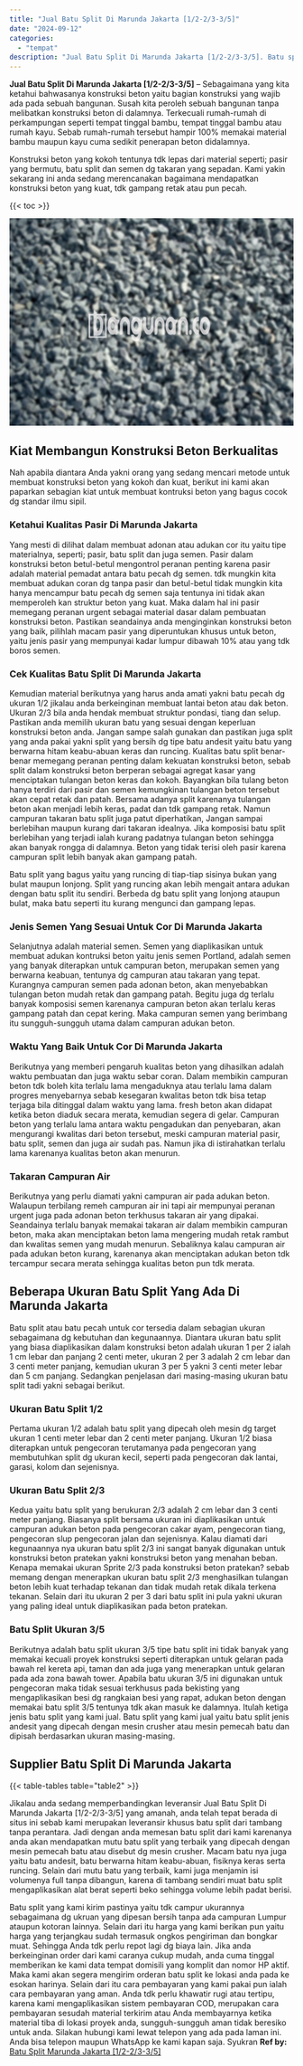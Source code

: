 ```yaml
---
title: "Jual Batu Split Di Marunda Jakarta [1/2-2/3-3/5]"
date: "2024-09-12"
categories: 
  - "tempat"
description: "Jual Batu Split Di Marunda Jakarta [1/2-2/3-3/5]. Batu split yang kami kirim pastinya yaitu tdk campur ukurannya sebagaimana dg ukruan yang dipesan bersih ta..."
---
```


**Jual Batu Split Di Marunda Jakarta \[1/2-2/3-3/5\]** – Sebagaimana yang kita ketahui bahwasanya konstruksi beton yaitu bagian konstruksi yang wajib ada pada sebuah bangunan. Susah kita peroleh sebuah bangunan tanpa melibatkan konstruksi beton di dalamnya. Terkecuali rumah-rumah di perkampungan seperti tempat tinggal bambu, tempat tinggal bambu atau rumah kayu. Sebab rumah-rumah tersebut hampir 100% memakai material bambu maupun kayu cuma sedikit penerapan beton didalamnya.

Konstruksi beton yang kokoh tentunya tdk lepas dari material seperti; pasir yang bermutu, batu split dan semen dg takaran yang sepadan. Kami yakin sekarang ini anda sedang merencanakan bagaimana mendapatkan konstruksi beton yang kuat, tdk gampang retak atau pun pecah.

{{< toc >}}

![Jual Batu Split Di Marunda Jakarta [1/2-2/3-3/5]](/images/jual-batu-split-22.png)

## Kiat Membangun Konstruksi Beton Berkualitas

Nah apabila diantara Anda yakni orang yang sedang mencari metode untuk membuat konstruksi beton yang kokoh dan kuat, berikut ini kami akan paparkan sebagian kiat untuk membuat kontruksi beton yang bagus cocok dg standar ilmu sipil.

### Ketahui Kualitas Pasir Di Marunda Jakarta

Yang mesti di dilihat dalam membuat adonan atau adukan cor itu yaitu tipe materialnya, seperti; pasir, batu split dan juga semen. Pasir dalam konstruksi beton betul-betul mengontrol peranan penting karena pasir adalah material pemadat antara batu pecah dg semen. tdk mungkin kita membuat adukan coran dg tanpa pasir dan betul-betul tidak mungkin kita hanya mencampur batu pecah dg semen saja tentunya ini tidak akan memperoleh kan struktur beton yang kuat. Maka dalam hal ini pasir memegang peranan urgent sebagai material dasar dalam pembuatan konstruksi beton. Pastikan seandainya anda menginginkan konstruksi beton yang baik, pilihlah macam pasir yang diperuntukan khusus untuk beton, yaitu jenis pasir yang mempunyai kadar lumpur dibawah 10% atau yang tdk boros semen.

### Cek Kualitas Batu Split Di Marunda Jakarta

Kemudian material berikutnya yang harus anda amati yakni batu pecah dg ukuran 1/2 jikalau anda berkeinginan membuat lantai beton atau dak beton. Ukuran 2/3 bila anda hendak membuat struktur pondasi, tiang dan selup. Pastikan anda memilih ukuran batu yang sesuai dengan keperluan konstruksi beton anda. Jangan sampe salah gunakan dan pastikan juga split yang anda pakai yakni split yang bersih dg tipe batu andesit yaitu batu yang berwarna hitam keabu-abuan keras dan runcing. Kualitas batu split benar-benar memegang peranan penting dalam kekuatan konstruksi beton, sebab split dalam konstruksi beton berperan sebagai agregat kasar yang menciptakan tulangan beton keras dan kokoh. Bayangkan bila tulang beton hanya terdiri dari pasir dan semen kemungkinan tulangan beton tersebut akan cepat retak dan patah. Bersama adanya split karenanya tulangan beton akan menjadi lebih keras, padat dan tdk gampang retak. Namun campuran takaran batu split juga patut diperhatikan, Jangan sampai berlebihan maupun kurang dari takaran idealnya. Jika komposisi batu split berlebihan yang terjadi ialah kurang padatnya tulangan beton sehingga akan banyak rongga di dalamnya. Beton yang tidak terisi oleh pasir karena campuran split lebih banyak akan gampang patah.

Batu split yang bagus yaitu yang runcing di tiap-tiap sisinya bukan yang bulat maupun lonjong. Split yang runcing akan lebih mengait antara adukan dengan batu split itu sendiri. Berbeda dg batu split yang lonjong ataupun bulat, maka batu seperti itu kurang mengunci dan gampang lepas.

### Jenis Semen Yang Sesuai Untuk Cor Di Marunda Jakarta

Selanjutnya adalah material semen. Semen yang diaplikasikan untuk membuat adukan kontruksi beton yaitu jenis semen Portland, adalah semen yang banyak diterapkan untuk campuran beton, merupakan semen yang berwarna keabuan, tentunya dg campuran atau takaran yang tepat. Kurangnya campuran semen pada adonan beton, akan menyebabkan tulangan beton mudah retak dan gampang patah. Begitu juga dg terlalu banyak komposisi semen karenanya campuran beton akan terlalu keras gampang patah dan cepat kering. Maka campuran semen yang berimbang itu sungguh-sungguh utama dalam campuran adukan beton.

### Waktu Yang Baik Untuk Cor Di Marunda Jakarta

Berikutnya yang memberi pengaruh kualitas beton yang dihasilkan adalah waktu pembuatan dan juga waktu sebar coran. Dalam membikin campuran beton tdk boleh kita terlalu lama mengaduknya atau terlalu lama dalam progres menyebarnya sebab kesegaran kwalitas beton tdk bisa tetap terjaga bila ditinggal dalam waktu yang lama. fresh beton akan didapat ketika beton diaduk secara merata, kemudian segera di gelar. Campuran beton yang terlalu lama antara waktu pengadukan dan penyebaran, akan mengurangi kwalitas dari beton tersebut, meski campuran material pasir, batu split, semen dan juga air sudah pas. Namun jika di istirahatkan terlalu lama karenanya kualitas beton akan menurun.

### Takaran Campuran Air

Berikutnya yang perlu diamati yakni campuran air pada adukan beton. Walaupun terbilang remeh campuran air ini tapi air mempunyai peranan urgent juga pada adonan beton terkhusus takaran air yang dipakai. Seandainya terlalu banyak memakai takaran air dalam membikin campuran beton, maka akan menciptakan beton lama mengering mudah retak rambut dan kwalitas semen yang mudah menurun. Sebaliknya kalau campuran air pada adukan beton kurang, karenanya akan menciptakan adukan beton tdk tercampur secara merata sehingga kualitas beton pun tdk merata.

## Beberapa Ukuran Batu Split Yang Ada Di Marunda Jakarta

Batu split atau batu pecah untuk cor tersedia dalam sebagian ukuran sebagaimana dg kebutuhan dan kegunaannya. Diantara ukuran batu split yang biasa diaplikasikan dalam konstruksi beton adalah ukuran 1 per 2 ialah 1 cm lebar dan panjang 2 centi meter, ukuran 2 per 3 adalah 2 cm lebar dan 3 centi meter panjang, kemudian ukuran 3 per 5 yakni 3 centi meter lebar dan 5 cm panjang. Sedangkan penjelasan dari masing-masing ukuran batu split tadi yakni sebagai berikut.

### Ukuran Batu Split 1/2

Pertama ukuran 1/2 adalah batu split yang dipecah oleh mesin dg target ukuran 1 centi meter lebar dan 2 centi meter panjang. Ukuran 1/2 biasa diterapkan untuk pengecoran terutamanya pada pengecoran yang membutuhkan split dg ukuran kecil, seperti pada pengecoran dak lantai, garasi, kolom dan sejenisnya.

### Ukuran Batu Split 2/3

Kedua yaitu batu split yang berukuran 2/3 adalah 2 cm lebar dan 3 centi meter panjang. Biasanya split bersama ukuran ini diaplikasikan untuk campuran adukan beton pada pengecoran cakar ayam, pengecoran tiang, pengecoran slup pengecoran jalan dan sejenisnya. Kalau diamati dari kegunaannya nya ukuran batu split 2/3 ini sangat banyak digunakan untuk konstruksi beton pratekan yakni konstruksi beton yang menahan beban. Kenapa memakai ukuran Sprite 2/3 pada konstruksi beton pratekan? sebab memang dengan menerapkan ukuran batu split 2/3 menghasilkan tulangan beton lebih kuat terhadap tekanan dan tidak mudah retak dikala terkena tekanan. Selain dari itu ukuran 2 per 3 dari batu split ini pula yakni ukuran yang paling ideal untuk diaplikasikan pada beton pratekan.

### Batu Split Ukuran 3/5

Berikutnya adalah batu split ukuran 3/5 tipe batu split ini tidak banyak yang memakai kecuali proyek konstruksi seperti diterapkan untuk gelaran pada bawah rel kereta api, taman dan ada juga yang menerapkan untuk gelaran pada ada zona bawah tower. Apabila batu ukuran 3/5 ini digunakan untuk pengecoran maka tidak sesuai terkhusus pada bekisting yang mengaplikasikan besi dg rangkaian besi yang rapat, adukan beton dengan memakai batu split 3/5 tentunya tdk akan masuk ke dalamnya. Itulah ketiga jenis batu split yang kami jual. Batu split yang kami jual yaitu batu split jenis andesit yang dipecah dengan mesin crusher atau mesin pemecah batu dan dipisah berdasarkan ukuran masing-masing.

## Supplier Batu Split Di Marunda Jakarta

{{< table-tables table="table2" >}}

Jikalau anda sedang memperbandingkan leveransir Jual Batu Split Di Marunda Jakarta \[1/2-2/3-3/5\] yang amanah, anda telah tepat berada di situs ini sebab kami merupakan leveransir khusus batu split dari tambang tanpa perantara. Jadi dengan anda memesan batu split dari kami karenanya anda akan mendapatkan mutu batu split yang terbaik yang dipecah dengan mesin pemecah batu atau disebut dg mesin crusher. Macam batu nya juga yaitu batu andesit, batu berwarna hitam keabu-abuan, fisiknya keras serta runcing. Selain dari mutu batu yang terbaik, kami juga menjamin isi volumenya full tanpa dibangun, karena di tambang sendiri muat batu split mengaplikasikan alat berat seperti beko sehingga volume lebih padat berisi.

Batu split yang kami kirim pastinya yaitu tdk campur ukurannya sebagaimana dg ukruan yang dipesan bersih tanpa ada campuran Lumpur ataupun kotoran lainnya. Selain dari itu harga yang kami berikan pun yaitu harga yang terjangkau sudah termasuk ongkos pengiriman dan bongkar muat. Sehingga Anda tdk perlu repot lagi dg biaya lain. Jika anda berkeinginan order dari kami caranya cukup mudah, anda cuma tinggal memberikan ke kami data tempat domisili yang komplit dan nomor HP aktif. Maka kami akan segera mengirim orderan batu split ke lokasi anda pada ke esokan harinya. Selain dari itu cara pembayaran yang kami pakai pun ialah cara pembayaran yang aman. Anda tdk perlu khawatir rugi atau tertipu, karena kami mengaplikasikan sistem pembayaran COD, merupakan cara pembayaran sesudah material terkirim atau Anda membayarnya ketika material tiba di lokasi proyek anda, sungguh-sungguh aman tidak beresiko untuk anda. Silakan hubungi kami lewat telepon yang ada pada laman ini. Anda bisa telepon maupun WhatsApp ke kami kapan saja. Syukran
**Ref by:** [Batu Split Marunda Jakarta [1/2-2/3-3/5]](https://id.wikipedia.org/wiki/Batu)
